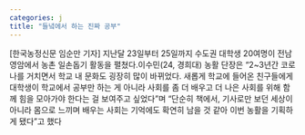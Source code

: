 ```yaml
---
categories: j
title: "들녘에서 하는 진짜 공부"
---
```

[한국농정신문 임순만 기자] 지난달 23일부터 25일까지 수도권 대학생 20여명이 전남 영암에서 농촌 일손돕기 활동을 펼쳤다.이수민(24, 경희대) 농활 단장은 “2~3년간 코로나를 거치면서 학교 내 문화도 굉장히 많이 바뀌었다. 새롭게 학교에 들어온 친구들에게 대학생이 학교에서 공부만 하는 게 아니라 사회를 좀 더 배우고 더 나은 사회를 위해 함께 힘을 모아가야 한다는 걸 보여주고 싶었다”며 “단순히 책에서, 기사로만 보던 세상이 아니라 몸으로 느끼며 배우는 사회는 기억에도 확연히 남을 것 같아 이번 농활을 기획하게 됐다”고 했다